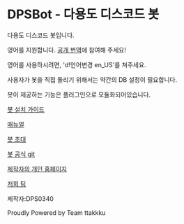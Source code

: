 # DPSBot - 다용도 디스코드 봇

다용도 디스코드 봇입니다.

영어를 지원합니다. [공개 번역](https://www.transifex.com/ttakkku/dpsbot/dashboard/)에 참여해 주세요!

영어를 사용하시려면, 'd!언어변경 en_US'를 쳐주세요.

사용자가 봇을 직접 돌리기 위해서는 약간의 DB 설정이 필요합니다.

봇이 제공하는 기능은 플러그인으로 모듈화되어있습니다.

[봇 설치 가이드](install.md)

[매뉴얼](manual.md)

[봇 초대](https://discordbots.org/bot/523785272693882880)

[봇 공식 git](https://github.com/DPS0340/DPSBot)

[제작자의 개인 홈페이지](https://dps0340.xyz)

[저희 팀](http://ttakkku.tk/)

제작자:DPS0340

Proudly Powered by Team ttakkku
